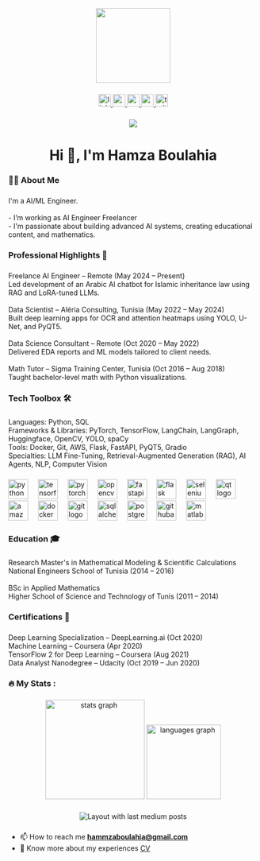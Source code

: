 <div align="center">
  <img height="150" src="https://media.giphy.com/media/M9gbBd9nbDrOTu1Mqx/giphy.gif"  />
</div>

###

<div align="center">
  <a href="https://www.linkedin.com/in/hamzaboulahia/" target="_blank">
    <img src="https://img.shields.io/static/v1?message=LinkedIn&logo=linkedin&label=&color=0077B5&logoColor=white&labelColor=&style=for-the-badge" height="25" alt="linkedin logo"  />
  </a>
  <a href="https://www.youtube.com/@MLWH" target="_blank">
    <img src="https://img.shields.io/static/v1?message=Youtube&logo=youtube&label=&color=FF0000&logoColor=white&labelColor=&style=for-the-badge" height="25" alt="youtube logo"  />
  </a>
  <a href="https://medium.com/@hamzamlwh" target="_blank">
    <img src="https://img.shields.io/static/v1?message=Medium&logo=medium&label=&color=12100E&logoColor=white&labelColor=&style=for-the-badge" height="25" alt="medium logo"  />
  </a>
  <a href="hammzaboulahia@gmail.com" target="_blank">
    <img src="https://img.shields.io/static/v1?message=Gmail&logo=gmail&label=&color=D14836&logoColor=white&labelColor=&style=for-the-badge" height="25" alt="gmail logo"  />
  </a>
  <a href="https://x.com/HamzaBlha" target="_blank">
    <img src="https://img.shields.io/static/v1?message=Twitter&logo=twitter&label=&color=1DA1F2&logoColor=white&labelColor=&style=for-the-badge" height="25" alt="twitter logo"  />
  </a>
</div>

###

<div align="center">
  <img src="https://visitor-badge.laobi.icu/badge?page_id=HmzBo.HmzBo&"  />
</div>

###

<h1 align="center">Hi 👋, I'm Hamza Boulahia</h1>

###

<h3 align="left">👩‍💻  About Me</h3>

###

<p align="left">I'm a AI/ML Engineer.<br><br>- I’m working as AI Engineer Freelancer<br>- I'm passionate about building advanced AI systems, creating educational content, and mathematics.</p>

###

<h3 align="left">Professional Highlights 🌟</h3>

###

<p align="left">Freelance AI Engineer – Remote (May 2024 – Present)<br>Led development of an Arabic AI chatbot for Islamic inheritance law using RAG and LoRA-tuned LLMs.<br><br>Data Scientist – Aléria Consulting, Tunisia (May 2022 – May 2024)<br>Built deep learning apps for OCR and attention heatmaps using YOLO, U-Net, and PyQT5.<br><br>Data Science Consultant – Remote (Oct 2020 – May 2022)<br>Delivered EDA reports and ML models tailored to client needs.<br><br>Math Tutor – Sigma Training Center, Tunisia (Oct 2016 – Aug 2018)<br>Taught bachelor-level math with Python visualizations.</p>

###

<h3 align="left">Tech Toolbox 🛠️</h3>

###

<p align="left">Languages: Python, SQL<br>Frameworks & Libraries: PyTorch, TensorFlow, LangChain, LangGraph, Huggingface, OpenCV, YOLO, spaCy<br>Tools: Docker, Git, AWS, Flask, FastAPI, PyQT5, Gradio<br>Specialties: LLM Fine-Tuning, Retrieval-Augmented Generation (RAG), AI Agents, NLP, Computer Vision</p>

###

<div align="left">
  <img src="https://cdn.jsdelivr.net/gh/devicons/devicon/icons/python/python-original.svg" height="40" alt="python logo"  />
  <img width="12" />
  <img src="https://cdn.jsdelivr.net/gh/devicons/devicon/icons/tensorflow/tensorflow-original.svg" height="40" alt="tensorflow logo"  />
  <img width="12" />
  <img src="https://cdn.jsdelivr.net/gh/devicons/devicon/icons/pytorch/pytorch-original.svg" height="40" alt="pytorch logo"  />
  <img width="12" />
  <img src="https://cdn.jsdelivr.net/gh/devicons/devicon/icons/opencv/opencv-original.svg" height="40" alt="opencv logo"  />
  <img width="12" />
  <img src="https://cdn.jsdelivr.net/gh/devicons/devicon/icons/fastapi/fastapi-original.svg" height="40" alt="fastapi logo"  />
  <img width="12" />
  <img src="https://skillicons.dev/icons?i=flask" height="40" alt="flask logo"  />
  <img width="12" />
  <img src="https://cdn.jsdelivr.net/gh/devicons/devicon/icons/selenium/selenium-original.svg" height="40" alt="selenium logo"  />
  <img width="12" />
  <img src="https://cdn.jsdelivr.net/gh/devicons/devicon/icons/qt/qt-original.svg" height="40" alt="qt logo"  />
  <img width="12" />
  <img src="https://cdn.jsdelivr.net/gh/devicons/devicon/icons/amazonwebservices/amazonwebservices-original-wordmark.svg" height="40" alt="amazonwebservices logo"  />
  <img width="12" />
  <img src="https://cdn.jsdelivr.net/gh/devicons/devicon/icons/docker/docker-plain-wordmark.svg" height="40" alt="docker logo"  />
  <img width="12" />
  <img src="https://cdn.jsdelivr.net/gh/devicons/devicon/icons/git/git-original.svg" height="40" alt="git logo"  />
  <img width="12" />
  <img src="https://cdn.jsdelivr.net/gh/devicons/devicon/icons/sqlalchemy/sqlalchemy-original.svg" height="40" alt="sqlalchemy logo"  />
  <img width="12" />
  <img src="https://cdn.jsdelivr.net/gh/devicons/devicon/icons/postgresql/postgresql-original.svg" height="40" alt="postgresql logo"  />
  <img width="12" />
  <img src="https://skillicons.dev/icons?i=githubactions" height="40" alt="githubactions logo"  />
  <img width="12" />
  <img src="https://cdn.jsdelivr.net/gh/devicons/devicon/icons/matlab/matlab-original.svg" height="40" alt="matlab logo"  />
</div>

###

<h3 align="left">Education 🎓</h3>

###

<p align="left">Research Master's in Mathematical Modeling & Scientific Calculations<br>National Engineers School of Tunisia (2014 – 2016)<br><br>BSc in Applied Mathematics<br>Higher School of Science and Technology of Tunis (2011 – 2014)</p>

###

<h3 align="left">Certifications 📜</h3>

###

<p align="left">Deep Learning Specialization – DeepLearning.ai (Oct 2020)<br>Machine Learning – Coursera (Apr 2020)<br>TensorFlow 2 for Deep Learning – Coursera (Aug 2021)<br>Data Analyst Nanodegree – Udacity (Oct 2019 – Jun 2020)</p>

###

<h3 align="left">🔥   My Stats :</h3>

###

<div align="center">
  <img src="https://github-readme-stats.vercel.app/api?username=HmzBo&hide_title=false&hide_rank=false&show_icons=true&include_all_commits=true&count_private=true&disable_animations=false&theme=dark&locale=en&hide_border=false&order=1" height="200" alt="stats graph"  />
  <img src="https://github-readme-stats.vercel.app/api/top-langs?username=HmzBo&locale=en&hide_title=false&layout=compact&card_width=320&langs_count=5&theme=dark&hide_border=false&order=2" height="150" alt="languages graph"  />
</div>

###

<div align="center">
  <img src="https://github-read-medium-git-main.pahlevikun.vercel.app/latest?limit=4&username=hamzamlwh&theme=default" alt="Layout with last medium posts"  />
</div>

###

- 📫 How to reach me **hammzaboulahia@gmail.com**
- 📄 Know more about my experiences [CV](./CV.pdf)